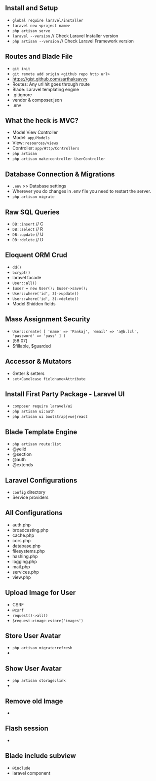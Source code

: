 ## Install and Setup
- `global require laravel/installer`
- `laravel new <project name>`
- `php artisan serve`
- `laravel --version` // Check Laravel Installer version
- `php artisan --version` // Check Laravel Framework version

## Routes and Blade File
- `git init`
- `git remote add origin <github repo http url>`
- https://gist.github.com/sarthaksavvy
- Routes: Any url hit goes through route 
- Blade: Laravel templating engine
- .gitignore
- vendor & composer.json
- .env


## What the heck is MVC?
- Model View Controller
- Model: `app/Models`
- View: `resources/views`
- Controller: `app/Http/Controllers`
- `php artisan`
- `php artisan make:controller UserController`

## Database Connection & Migrations
- `.env` >> Database settings
- Wherever you do changes in .env file you need to restart the server.
- `php artisan migrate`

## Raw SQL Queries
- `DB::insert` // C
- `DB::select` // R
- `DB::update` // U
- `DB::delete` // D

## Eloquent ORM Crud
- `dd()`
- `bcrypt()`
- laravel facade
- `User::all()`
- `$user = new User(); $user->save();`
- `User::where('id', 3)->update()`
- `User::where('id', 3)->delete()`
- Model $hidden fields

## Mass Assignment Security
- `User::create( [ 'name' => 'Pankaj', 'email' => 'a@b.lcl', 'password' => 'pass' ] )`
- [58:07]
- $fillable, $guarded

## Accessor & Mutators
- Getter & setters
- `set<Camelcase fieldname>Attribute`

## Install First Party Package - Laravel UI
- `composer require laravel/ui`
- `php artisan ui:auth`
- `php artisan ui bootstrap|vue|react`


## Blade Template Engine
- `php artisan route:list`
- @yeild
- @section
- @auth
- @extends


## Laravel Configurations
- `config` directory
- Service providers

## All Configurations
- auth.php
- broadcasting.php
- cache.php
- cors.php
- database.php
- filesystems.php
- hashing.php
- logging.php
- mail.php
- services.php
- view.php

## Upload Image for User
- CSRF
- `@csrf`
- `request()->all()`
- `$request->image->store('images')`

## Store User Avatar
- `php artisan migrate:refresh`
- 

## Show User Avatar
- `php artisan storage:link`
- 

## Remove old Image
- 

## Flash session
- 

## Blade include subview
- `@include`
- laravel component
